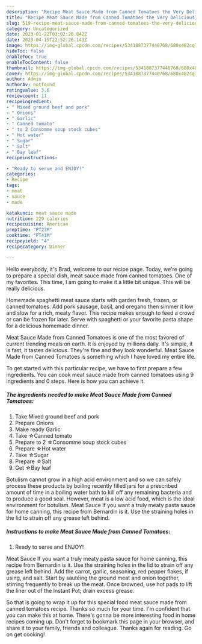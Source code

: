 ```yaml
---
description: "Recipe Meat Sauce Made from Canned Tomatoes the Very Delicious}"
title: "Recipe Meat Sauce Made from Canned Tomatoes the Very Delicious}"
slug: 519-recipe-meat-sauce-made-from-canned-tomatoes-the-very-delicious
category: Uncategorized
date: 2023-01-22T03:02:20.842Z
date: 2023-04-15T22:52:26.143Z
image: https://img-global.cpcdn.com/recipes/5341887377440768/680x482cq70/meat-sauce-made-from-canned-tomatoes-recipe-main-photo.jpg
hideToc: false
enableToc: true
enableTocContent: false
thumbnail: https://img-global.cpcdn.com/recipes/5341887377440768/680x482cq70/meat-sauce-made-from-canned-tomatoes-recipe-main-photo.jpg
cover: https://img-global.cpcdn.com/recipes/5341887377440768/680x482cq70/meat-sauce-made-from-canned-tomatoes-recipe-main-photo.jpg
author: Admin
authorAv: notfound
ratingvalue: 3.6
reviewcount: 11
recipeingredient:
- " Mixed ground beef and pork"
- " Onions"
- " Garlic"
- " Canned tomato"
- " to 2 Consomme soup stock cubes"
- " Hot water"
- " Sugar"
- " Salt"
- " Bay leaf"
recipeinstructions:

- "Ready to serve and ENJOY!"
categories:
- Recipe
tags:
- meat
- sauce
- made

katakunci: meat sauce made 
nutrition: 229 calories
recipecuisine: American
preptime: "PT27M"
cooktime: "PT41M"
recipeyield: "4"
recipecategory: Dinner

---
```



Hello everybody, it's Brad, welcome to our recipe page. Today, we're going to prepare a special dish, meat sauce made from canned tomatoes. One of my favorites. This time, I am going to make it a little bit unique. This will be really delicious.

Homemade spaghetti meat sauce starts with garden fresh, frozen, or canned tomatoes. Add pork sausage, basil, and oregano then simmer it low and slow for a rich, meaty flavor. This recipe makes enough to feed a crowd or can be frozen for later. Serve with spaghetti or your favorite pasta shape for a delicious homemade dinner.

Meat Sauce Made from Canned Tomatoes is one of the most favored of current trending meals on earth. It is enjoyed by millions daily. It's simple, it is fast, it tastes delicious. They're fine and they look wonderful. Meat Sauce Made from Canned Tomatoes is something which I have loved my entire life.


To get started with this particular recipe, we have to first prepare a few ingredients. You can cook meat sauce made from canned tomatoes using 9 ingredients and 0 steps. Here is how you can achieve it.

<!--inarticleads1-->

##### The ingredients needed to make Meat Sauce Made from Canned Tomatoes:

1. Take  Mixed ground beef and pork
1. Prepare  Onions
1. Make ready  Garlic
1. Take  ☆Canned tomato
1. Prepare  to 2 ☆Consomme soup stock cubes
1. Prepare  ☆Hot water
1. Take  ☆Sugar
1. Prepare  ☆Salt
1. Get  ☆Bay leaf


Botulism cannot grow in a high acid environment and so we can safely process these products by boiling recently filled jars for a prescribed amount of time in a boiling water bath to kill off any remaining bacteria and to produce a good seal. However, meat is a low acid food, which is the ideal environment for botulism. Meat Sauce If you want a truly meaty pasta sauce for home canning, this recipe from Bernardin is it. Use the straining holes in the lid to strain off any grease left behind. 

<!--inarticleads2-->

##### Instructions to make Meat Sauce Made from Canned Tomatoes:


1. Ready to serve and ENJOY!

Meat Sauce If you want a truly meaty pasta sauce for home canning, this recipe from Bernardin is it. Use the straining holes in the lid to strain off any grease left behind. Add the carrot, garlic, seasoning, red pepper flakes, if using, and salt. Start by sautéing the ground meat and onion together, stirring frequently to break up the meat. Once browned, use hot pads to lift the liner out of the Instant Pot; drain excess grease. 

So that is going to wrap it up for this special food meat sauce made from canned tomatoes recipe. Thanks so much for your time. I'm confident that you can make this at home. There's gonna be more interesting food in home recipes coming up. Don't forget to bookmark this page in your browser, and share it to your family, friends and colleague. Thanks again for reading. Go on get cooking!
